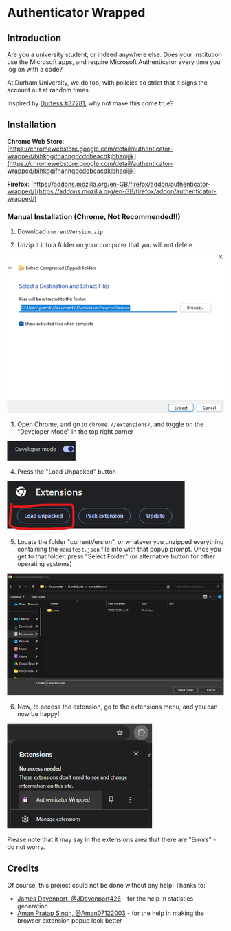 # Authenticator Wrapped #

## Introduction ##

Are you a university student, or indeed anywhere else. Does your institution use the Microsoft apps, and require Microsoft Authenticator every time you log on with a code? 

At Durham University, we do too, with policies so strict that it signs the account out at random times. 

Inspired by [Durfess #37281](https://www.facebook.com/hashtag/durfess37281), why not make this come true?

## Installation ##

**Chrome Web Store**: [https://chromewebstore.google.com/detail/authenticator-wrapped/bihkggifnanngdcdobeacdkjbhaoijjk](https://chromewebstore.google.com/detail/authenticator-wrapped/bihkggifnanngdcdobeacdkjbhaoijjk)

**Firefox**: [https://addons.mozilla.org/en-GB/firefox/addon/authenticator-wrapped/](https://addons.mozilla.org/en-GB/firefox/addon/authenticator-wrapped/)

### Manual Installation (Chrome, Not Recommended!!) ### 

1. Download `currentVersion.zip`

2. Unzip it into a folder on your computer that you will not delete

![Step 2 Visual](./downloadHelp/step2.png)

3. Open Chrome, and go to `chrome://extensions/`, and toggle on the "Developer Mode" in the top right corner

![Step 3 Visual](./downloadHelp/step3.png)

4. Press the "Load Unpacked" button

![Step 4 Visual](./downloadHelp/step4.png)

5. Locate the folder "currentVersion", or whatever you unzipped everything containing the `manifest.json` file into with that
popup prompt. Once you get to that folder, press "Select Folder" (or alternative button for other operating systems)

![Step 5 Visual](./downloadHelp/step5.png)

6. Now, to access the extension, go to the extensions menu, and you can now be happy!

![Step 6 Visual](./downloadHelp/step6.png)

Please note that it may say in the extensions area that there are "Errors" - do not worry.

## Credits ##

Of course, this project could not be done without any help! Thanks to:

- [James Davenport, @JDavenport426](https://github.com/JDavenport426) - for the help in statistics generation
- [Aman Pratap Singh, @Aman07122003](https://github.com/Aman07122003) - for the help in making the browser extension popup look better